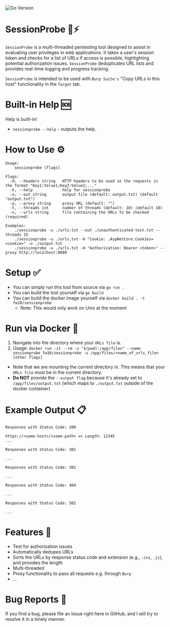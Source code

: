 ![Go Version](https://img.shields.io/github/go-mod/go-version/fw10/sessionprobe)

# SessionProbe 🚀⚡

`SessionProbe` is a multi-threaded pentesting tool designed to assist in evaluating user privileges in web applications. It takes a user's session token and checks for a list of URLs if access is possible, highlighting potential authorization issues. `SessionProbe` deduplicates URL lists and provides real-time logging and progress tracking.

`SessionProbe` is intended to be used with `Burp Suite's` "Copy URLs in this host" functionality in the `Target` tab. 

# Built-in Help 🆘

Help is built-in!

- `sessionprobe --help` - outputs the help.

# How to Use ⚙

```text
Usage:
    sessionprobe [flags]

Flags:
  -H, --headers string   HTTP headers to be used in the requests in the format "Key1:Value1;Key2:Value2;..."
  -h, --help             help for sessionprobe
  -o, --out string       output file (default: output.txt) (default "output.txt")
  -p, --proxy string     proxy URL (default: "")
  -t, --threads int      number of threads (default: 10) (default 10)
  -u, --urls string      file containing the URLs to be checked (required)

Examples:
    ./sessionprobe -u ./urls.txt --out ./unauthenticated-test.txt --threads 15
    ./sessionprobe -u ./urls.txt -H "Cookie: .AspNetCore.Cookies=<cookie>" -o ./output.txt
    ./sessionprobe -u ./urls.txt -H "Authorization: Bearer <token>" --proxy http://localhost:8080
```

# Setup ✅

- You can simply run this tool from source via `go run .` 
- You can build the tool yourself via `go build`
- You can build the docker image yourself via `docker build . -t fw10/sessionprobe`
  - Note: This would only work on Unix at the moment

# Run via Docker 🐳

1. Navigate into the directory where your `URLs file` is.
2. Usage: `docker run -it --rm -v "$(pwd):/app/files" --name sessionprobe fw10/sessionprobe -u /app/files/<name_of_urls_file> [other flags]`
  - Note that we are mounting the current directory in. This means that your `URLs file` must be in the current directory.
  - **Do NOT** provide the `--output flag` because it's already set to `/app/files/output.txt` (which maps to `./output.txt` outside of the docker container)

# Example Output 📋

```
Responses with Status Code: 200

https://<some-host>/<some-path> => Length: 12345
...

Responses with Status Code: 301

...

Responses with Status Code: 302

...

Responses with Status Code: 404

...

Responses with Status Code: 502

...

```

# Features 🔎 

- Test for authorization issues
- Automatically dedupes URLs
- Sorts the URLs by response status code and extension (e.g., `.css`, `.js`), and provides the length
- Multi-threaded
- Proxy functionality to pass all requests e.g. through `Burp`
- ...

# Bug Reports 🐞

If you find a bug, please file an Issue right here in GitHub, and I will try to resolve it in a timely manner.
